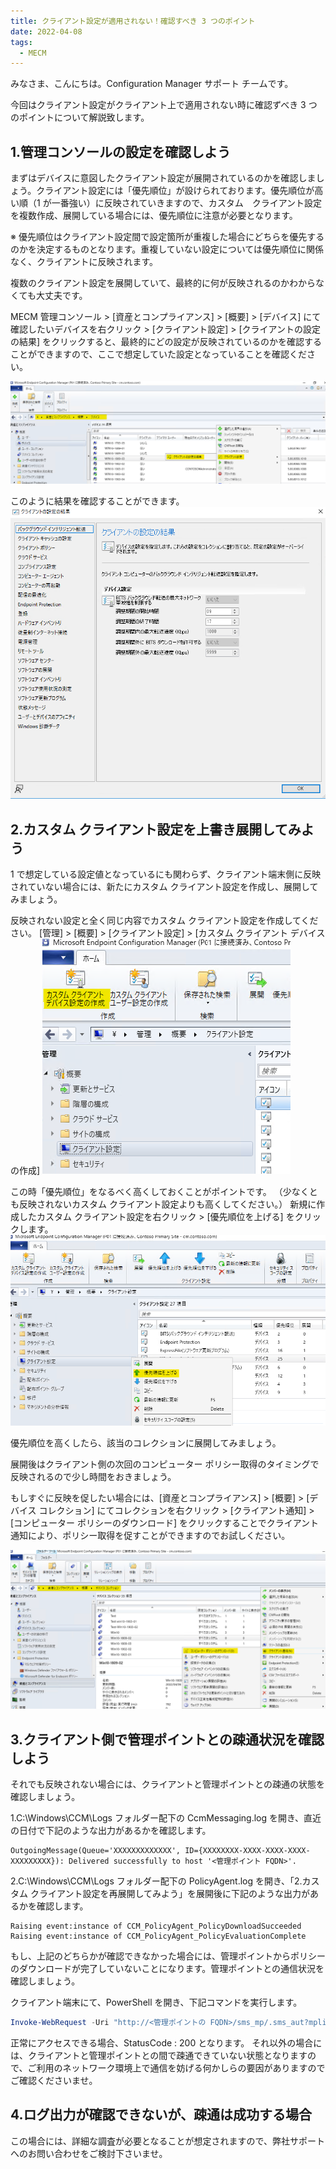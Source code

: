 ```yaml
---
title: クライアント設定が適用されない！確認すべき 3 つのポイント
date: 2022-04-08
tags:
  - MECM
---
```


みなさま、こんにちは。Configuration Manager サポート チームです。

今回はクライアント設定がクライアント上で適用されない時に確認ずべき 3 つのポイントについて解説致します。

## 1.管理コンソールの設定を確認しよう

まずはデバイスに意図したクライアント設定が展開されているのかを確認しましょう。クライアント設定には「優先順位」が設けられております。優先順位が高い順（1 が一番強い）に反映されていきますので、カスタム　クライアント設定を複数作成、展開している場合には、優先順位に注意が必要となります。

※ 優先順位はクライアント設定間で設定箇所が重複した場合にどちらを優先するのかを決定するものとなります。重複していない設定については優先順位に関係なく、クライアントに反映されます。

複数のクライアント設定を展開していて、最終的に何が反映されるのかわからなくても大丈夫です。

MECM 管理コンソール > [資産とコンプライアンス] > [概要] > [デバイス] にて確認したいデバイスを右クリック > [クライアント設定] > [クライアントの設定の結果] をクリックすると、最終的にどの設定が反映されているのかを確認することができますので、ここで想定していた設定となっていることを確認ください。

![](./20220408_01/20220408_01_01.png)

このように結果を確認することができます。
![](./20220408_01/20220408_01_02.png)

## 2.カスタム クライアント設定を上書き展開してみよう

1 で想定している設定値となっているにも関わらず、クライアント端末側に反映されていない場合には、新たにカスタム クライアント設定を作成し、展開してみましょう。

反映されない設定と全く同じ内容でカスタム クライアント設定を作成してください。
[管理] > [概要] > [クライアント設定] > [カスタム クライアント デバイスの作成]
![](./20220408_01/20220408_01_03.png)

この時「優先順位」をなるべく高くしておくことがポイントです。
（少なくとも反映されないカスタム クライアント設定よりも高くしてください。）
新規に作成したカスタム クライアント設定を右クリック > [優先順位を上げる] をクリックします。
![](./20220408_01/20220408_01_04.png)

優先順位を高くしたら、該当のコレクションに展開してみましょう。

展開後はクライアント側の次回のコンピューター ポリシー取得のタイミングで反映されるので少し時間をおきましょう。

もしすぐに反映を促したい場合には、[資産とコンプライアンス] > [概要] > [デバイス コレクション] にてコレクションを右クリック > [クライアント通知] > [コンピューター ポリシーのダウンロード] をクリックすることでクライアント通知により、ポリシー取得を促すことができますのでお試しください。

![](./20220408_01/20220408_01_05.png)

## 3.クライアント側で管理ポイントとの疎通状況を確認しよう

それでも反映されない場合には、クライアントと管理ポイントとの疎通の状態を確認しましょう。

1.C:\Windows\CCM\Logs フォルダー配下の CcmMessaging.log を開き、直近の日付で下記のような出力があるかを確認します。

```text
OutgoingMessage(Queue='XXXXXXXXXXXXX', ID={XXXXXXXX-XXXX-XXXX-XXXX-XXXXXXXXX}): Delivered successfully to host '<管理ポイント FQDN>'.
```

2.C:\Windows\CCM\Logs フォルダー配下の PolicyAgent.log を開き、「2.カスタム クライアント設定を再展開してみよう」を展開後に下記のような出力があるかを確認します。

```text
Raising event:instance of CCM_PolicyAgent_PolicyDownloadSucceeded
Raising event:instance of CCM_PolicyAgent_PolicyEvaluationComplete
```

もし、上記のどちらかが確認できなかった場合には、管理ポイントからポリシーのダウンロードが完了していないことになります。管理ポイントとの通信状況を確認しましょう。

クライアント端末にて、PowerShell を開き、下記コマンドを実行します。

```powershell
Invoke-WebRequest -Uri "http://<管理ポイントの FQDN>/sms_mp/.sms_aut?mplist" -UseBasicParsing
```

正常にアクセスできる場合、StatusCode : 200 となります。
それ以外の場合には、クライアントと管理ポイントとの間で疎通できていない状態となりますので、ご利用のネットワーク環境上で通信を妨げる何かしらの要因がありますのでご確認くださいませ。

## 4.ログ出力が確認できないが、疎通は成功する場合

この場合には、詳細な調査が必要となることが想定されますので、弊社サポートへのお問い合わせをご検討下さいませ。
